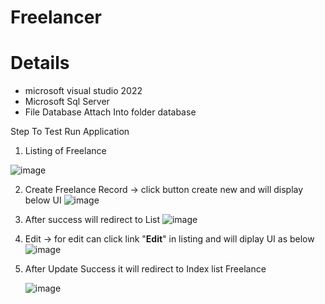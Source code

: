 # Freelancer
# Details
- microsoft visual studio 2022
- Microsoft Sql Server
- File Database Attach Into folder database

Step To Test
Run Application 

1) Listing of Freelance

![image](https://github.com/khuzairie1306/FreelancerListAPI/assets/151608761/526cd47d-f84c-48c5-99be-48dd48d0e869)


2) Create Freelance Record -> click button create new and will display below UI
![image](https://github.com/khuzairie1306/FreelancerListAPI/assets/151608761/e514d6ca-f2ac-4847-a628-86466445a4b4)

3) After success will redirect to List
![image](https://github.com/khuzairie1306/FreelancerListAPI/assets/151608761/e6483ea5-d8c8-4556-a47d-338b993a015a)

4) Edit  -> for edit can click link "**Edit**" in listing and will diplay UI as below 
![image](https://github.com/khuzairie1306/FreelancerListAPI/assets/151608761/34c7c9f7-aa47-4435-aaf2-9e26771e3280)

5) After Update Success it will redirect to Index list Freelance

   ![image](https://github.com/khuzairie1306/FreelancerListAPI/assets/151608761/1fe673b3-c86e-428b-8cd8-d91bfb95bee1)


